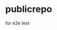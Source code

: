 # publicrepo
for e2e test



































































































































































































































































































































































































































































































































































































































































































































































































































































































































































































































































































































































































































































































































































































































































































































































































































































































































































































































































































































































































































































































































































































































































































































































































































































































































































































































































































































































































































































































































































































